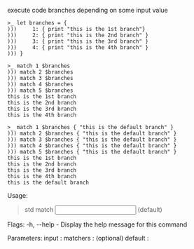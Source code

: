 execute code branches depending on some input value

```nushell
>_ let branches = {
)))     1: { print "this is the 1st branch"}
)))     2: { print "this is the 2nd branch" }
)))     3: { print "this is the 3rd branch" }
)))     4: { print "this is the 4th branch" }
))) }

>_ match 1 $branches
))) match 2 $branches
))) match 3 $branches
))) match 4 $branches
))) match 5 $branches
this is the 1st branch
this is the 2nd branch
this is the 3rd branch
this is the 4th branch

>_ match 1 $branches { "this is the default branch" }
))) match 2 $branches { "this is the default branch" }
))) match 3 $branches { "this is the default branch" }
))) match 4 $branches { "this is the default branch" }
))) match 5 $branches { "this is the default branch" }
this is the 1st branch
this is the 2nd branch
this is the 3rd branch
this is the 4th branch
this is the default branch
```

Usage:
  > std match <input> <matchers> (default) 

Flags:
  -h, --help - Display the help message for this command

Parameters:
  input <string>: 
  matchers <record>: 
  (optional) default <block>: 

